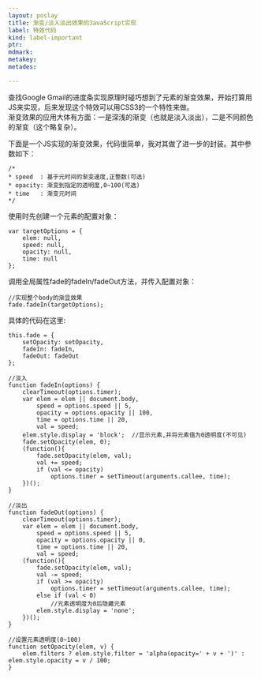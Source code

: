 ```yaml
---
layout: poslay
title: 渐变/淡入淡出效果的JavaScript实现
label: 特效代码
kind: label-important
ptr: 
mdmark: 
metakey: 
metades: 

---
```


查找Google Gmail的进度条实现原理时碰巧想到了元素的渐变效果，开始打算用JS来实现，后来发现这个特效可以用CSS3的一个特性来做。  
渐变效果的应用大体有方面：一是深浅的渐变（也就是淡入淡出），二是不同颜色的渐变（这个略复杂）。

下面是一个JS实现的渐变效果，代码很简单，我对其做了进一步的封装。其中参数如下：

	/*
	* speed  : 基于元时间的渐变速度,正整数(可选)
	* opacity: 渐变到指定的透明度,0~100(可选)
	* time   : 渐变元时间
	*/

使用时先创建一个元素的配置对象：

	var targetOptions = {
		elem: null,
	 	speed: null,
	 	opacity: null,
	 	time: null
	};
	
调用全局属性fade的fadeIn/fadeOut方法，并传入配置对象：

	//实现整个body的渐显效果
	fade.fadeIn(targetOptions);

具体的代码在这里:

 	this.fade = {
		setOpacity: setOpacity,
		fadeIn: fadeIn,
		fadeOut: fadeOut
 	};
	
	//淡入
	function fadeIn(options) {
		clearTimeout(options.timer);
		var elem = elem || document.body,
	  		speed = options.speed || 5,
	  		opacity = options.opacity || 100,
			time = options.time || 20,
			val = speed;
	  	elem.style.display = 'block';  //显示元素,并将元素值为0透明度(不可见)
	  	fade.setOpacity(elem, 0);
	  	(function(){
	  		fade.setOpacity(elem, val);
	    	val += speed;
	    	if (val <= opacity)
	    		options.timer = setTimeout(arguments.callee, time);
	  	})();
	}
	
	//淡出
	function fadeOut(options) {
		clearTimeout(options.timer);
		var elem = elem || document.body,
	  		speed = options.speed || 5,
	  		opacity = options.opacity || 0,
			time = options.time || 20,
			val = speed;
	  	(function(){
	    	fade.setOpacity(elem, val);
	    	val -= speed;
	    	if (val >= opacity)
	      		options.timer = setTimeout(arguments.callee, time);
	    	else if (val < 0)
				//元素透明度为0后隐藏元素
	      	elem.style.display = 'none';
	  	})();
	}
	
	//设置元素透明度(0~100)
	function setOpacity(elem, v) {
    	elem.filters ? elem.style.filter = 'alpha(opacity=' + v + ')' : elem.style.opacity = v / 100;
    }

